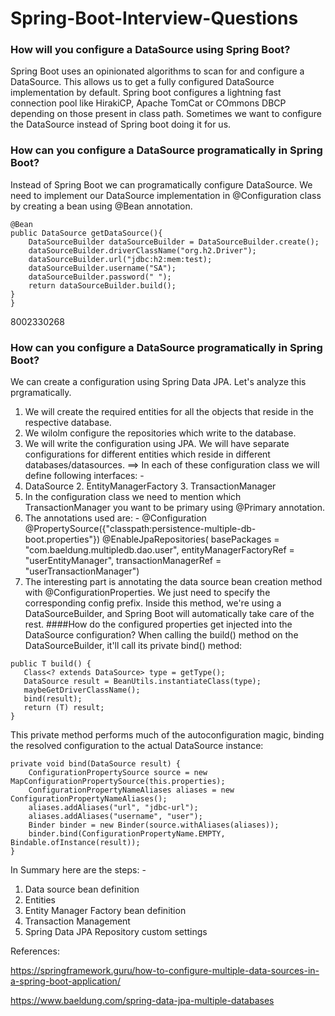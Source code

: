 # Spring-Boot-Interview-Questions

### How will you configure a DataSource using Spring Boot?

Spring Boot uses an opinionated algorithms to  scan for and configure a DataSource. This allows us to get a fully configured DataSource
implementation by default.
Spring boot configures a lightning fast connection pool like HirakiCP, Apache TomCat or COmmons DBCP depending on those present in class path.
Sometimes we want to configure the DataSource instead of Spring boot doing it for us.

### How can you configure a DataSource programatically in Spring Boot?

Instead of Spring Boot we can programatically configure DataSource. We need to implement our DataSource implementation in @Configuration class by
creating a bean using @Bean annotation.

```
@Bean
public DataSource getDataSource(){
	DataSourceBuilder dataSourceBuilder = DataSourceBuilder.create();
	dataSourceBuilder.driverClassName("org.h2.Driver");
	dataSourceBuilder.url("jdbc:h2:mem:test);
	dataSourceBuilder.username("SA");
	dataSourceBuilder.password(" ");
	return dataSourceBuilder.build();
}
}
```
8002330268
### How can you configure a DataSource programatically in Spring Boot?

We can create a configuration using Spring Data JPA. Let's analyze this prgramatically.

1. We will create the required entities for all the objects that reside in the respective database.
2. We wilolm configure the repositories which write to the database.
3. We will write the configuration using JPA. We will have separate configurations for different entities which reside in different databases/datasources.
==> In each of these configuration class we will define following interfaces: -
1. DataSource 2. EntityManagerFactory 3. TransactionManager 
4. In the configuration class we need to mention which TransactionManager you want to be primary using @Primary annotation.
5. The annotations used are: -
@Configuration
@PropertySource({"classpath:persistence-multiple-db-boot.properties"})
@EnableJpaRepositories(
  basePackages = "com.baeldung.multipledb.dao.user",
  entityManagerFactoryRef = "userEntityManager",
  transactionManagerRef = "userTransactionManager")
 6. The interesting part is annotating the data source bean creation method with @ConfigurationProperties. We just need to specify the corresponding config prefix. 
 Inside this method, we're using a DataSourceBuilder, and Spring Boot will automatically take care of the rest. 
 ####How do the configured properties get injected into the DataSource configuration?
 When calling the build() method on the DataSourceBuilder, it'll call its private bind() method:
 
 ```
 public T build() {
    Class<? extends DataSource> type = getType();
    DataSource result = BeanUtils.instantiateClass(type);
    maybeGetDriverClassName();
    bind(result);
    return (T) result;
}
```

This private method performs much of the autoconfiguration magic, binding the resolved configuration to the actual DataSource instance:

```
private void bind(DataSource result) {
    ConfigurationPropertySource source = new MapConfigurationPropertySource(this.properties);
    ConfigurationPropertyNameAliases aliases = new ConfigurationPropertyNameAliases();
    aliases.addAliases("url", "jdbc-url");
    aliases.addAliases("username", "user");
    Binder binder = new Binder(source.withAliases(aliases));
    binder.bind(ConfigurationPropertyName.EMPTY, Bindable.ofInstance(result));
}
```

In Summary here are the steps: -

1. Data source bean definition
2. Entities
3. Entity Manager Factory bean definition
4. Transaction Management
5. Spring Data JPA Repository custom settings  

References:

https://springframework.guru/how-to-configure-multiple-data-sources-in-a-spring-boot-application/

https://www.baeldung.com/spring-data-jpa-multiple-databases


 
 